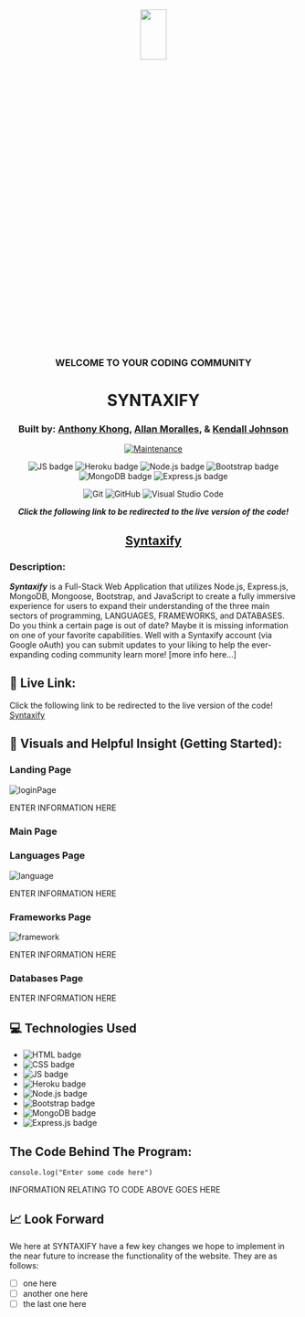 <div align="center">
  
<img src="https://user-images.githubusercontent.com/116925227/227818788-9c57709a-9f96-48c1-920c-a12d04da7ae8.png" width="30%" height="15%" />

### WELCOME TO YOUR CODING COMMUNITY

# SYNTAXIFY

### Built by: **[Anthony Khong](https://www.linkedin.com/in/anthonykhong956/)**, **[Allan Moralles](https://www.linkedin.com/in/ivanallin/)**, & **[Kendall Johnson](https://www.linkedin.com/in/kendalljohnson-se/)**

[![Maintenance](https://img.shields.io/badge/Maintained%3F-yes-green.svg)](https://GitHub.com/Naereen/StrapDown.js/graphs/commit-activity)

![JS badge](https://img.shields.io/badge/JavaScript-323330?style=for-the-badge&logo=javascript&logoColor=F7DF1E)
![Heroku badge](https://img.shields.io/badge/Heroku-430098?style=for-the-badge&logo=heroku&logoColor=white)
![Node.js badge](https://img.shields.io/badge/Node.js-339933?style=for-the-badge&logo=nodedotjs&logoColor=white)
![Bootstrap badge](https://img.shields.io/badge/Bootstrap-563D7C?style=for-the-badge&logo=bootstrap&logoColor=white)
![MongoDB badge](https://img.shields.io/badge/MongoDB-4EA94B?style=for-the-badge&logo=mongodb&logoColor=white)
![Express.js badge](https://img.shields.io/badge/Express.js-000000?style=for-the-badge&logo=express&logoColor=white)

![Git](https://img.shields.io/badge/GIT-E44C30?style=for-the-badge&logo=git&logoColor=white)
![GitHub](https://img.shields.io/badge/GitHub-100000?style=for-the-badge&logo=github&logoColor=white)
![Visual Studio Code](https://img.shields.io/badge/Visual_Studio_Code-0078D4?style=for-the-badge&logo=visual%20studio%20code&logoColor=white)

**_Click the following link to be redirected to the live version of the code!_**

## [Syntaxify](https://www.google.com/)

</div>

### Description:

**_Syntaxify_** is a Full-Stack Web Application that utilizes Node.js, Express.js, MongoDB, Mongoose, Bootstrap, and JavaScript to create a fully immersive experience for users to expand their understanding of the three main sectors of programming, LANGUAGES, FRAMEWORKS, and DATABASES. Do you think a certain page is out of date? Maybe it is missing information on one of your favorite capabilities. Well with a Syntaxify account (via Google oAuth) you can submit updates to your liking to help the ever-expanding coding community learn more! [more info here...]

## :link: Live Link:

Click the following link to be redirected to the live version of the code! [Syntaxify](https://www.google.com/)

## :camera_flash: Visuals and Helpful Insight (Getting Started):

### Landing Page

![loginPage](https://user-images.githubusercontent.com/116925227/229010602-aef7bde9-ca2a-40c5-b19b-84799f12dc5d.gif)

ENTER INFORMATION HERE

### Main Page



### Languages Page

![language](https://user-images.githubusercontent.com/116925227/229010718-5a3fcc97-d315-43fe-b6e2-35d0d773219f.png)

ENTER INFORMATION HERE

### Frameworks Page

![framework](https://user-images.githubusercontent.com/116925227/229011034-3d40610a-b086-4ae7-851c-feaed295fc67.png)

ENTER INFORMATION HERE

### Databases Page


ENTER INFORMATION HERE

## :computer: Technologies Used

- ![HTML badge](https://img.shields.io/badge/HTML5-E34F26?style=for-the-badge&logo=html5&logoColor=white)
- ![CSS badge](https://img.shields.io/badge/CSS3-1572B6?style=for-the-badge&logo=css3&logoColor=white)
- ![JS badge](https://img.shields.io/badge/JavaScript-323330?style=for-the-badge&logo=javascript&logoColor=F7DF1E)
- ![Heroku badge](https://img.shields.io/badge/Heroku-430098?style=for-the-badge&logo=heroku&logoColor=white)
- ![Node.js badge](https://img.shields.io/badge/Node.js-339933?style=for-the-badge&logo=nodedotjs&logoColor=white)
- ![Bootstrap badge](https://img.shields.io/badge/Bootstrap-563D7C?style=for-the-badge&logo=bootstrap&logoColor=white)
- ![MongoDB badge](https://img.shields.io/badge/MongoDB-4EA94B?style=for-the-badge&logo=mongodb&logoColor=white)
- ![Express.js badge](https://img.shields.io/badge/Express.js-000000?style=for-the-badge&logo=express&logoColor=white)

## The Code Behind The Program:

```
console.log("Enter some code here")
```

INFORMATION RELATING TO CODE ABOVE GOES HERE

## :chart_with_upwards_trend: Look Forward

We here at SYNTAXIFY have a few key changes we hope to implement in the near future to increase the functionality of the website. They are as follows:

- [ ] one here
- [ ] another one here
- [ ] the last one here
